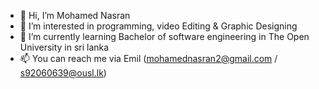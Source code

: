 - 👋 Hi, I’m Mohamed Nasran
- 👀 I’m interested in programming, video Editing & Graphic Designing
- 🌱 I’m currently learning Bachelor of software engineering in The Open University in sri lanka
- 📫 You can reach me via Emil (mohamednasran2@gmail.com / s92060639@ousl.lk)

<!---
s92060639/s92060639 is a ✨ special ✨ repository because its `README.md` (this file) appears on your GitHub profile.
You can click the Preview link to take a look at your changes.
--->
